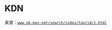 # KDN

来源：[`www.ok-man.net/search/index/tag/id/1.html`](http://www.ok-man.net/search/index/tag/id/1.html)
